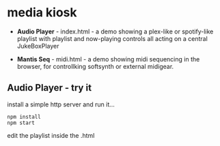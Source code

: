# media kiosk

 - **Audio Player** - index.html - a demo showing a plex-like or spotify-like playlist with playlist and now-playing controls all acting on a central JukeBoxPlayer

 - **Mantis Seq** - midi.html - a demo showing midi sequencing in the browser, for controllking softsynth or external midigear.


## Audio Player - try it
install a simple http server and run it...
```
npm install
npm start
```

edit the playlist inside the .html


